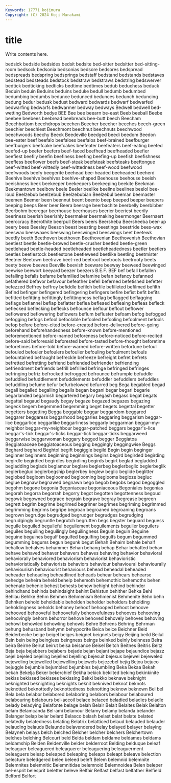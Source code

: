 ```yaml
---
Keywords: 17771 kojimura
Copyright: (C) 2024 Koji Murakami
---
```


# title

Write contents here.



bedsick bedside bedsides
bedsit bedsite bed-sitter bedsitter bed-sitting-room bedsock bedsonia bedsonias bedsore bedsores
bedspread bedspreads bedspring bedsprings bedstaff bedstand bedstands bedstaves bedstead bedsteads
bedstock bedstraw bedstraws bedstring bedswerver bedtick bedticking bedticks bedtime bedtimes
bedub beduchess beduck Beduin beduin Beduins beduins beduke bedull bedumb
bedumbed bedumbing bedumbs bedunce bedunced bedunces bedunch beduncing bedung bedur
bedusk bedust bedward bedwards bedwarf bedwarfed bedwarfing bedwarfs bedwarmer bedway
bedways Bedwell bedwell bed-wetting Bedworth bedye BEE Bee bee beearn
be-east Beeb beeball Beebe beebee beebees beebread beebreads bee-butt beech
Beecham Beechbottom beechdrops beechen Beecher beecher beeches beech-green beechier beechiest
Beechmont beechnut beechnuts beechwood beechwoods beechy Beeck Beedeville beedged beedi
beedom Beedon bee-eater beef beefalo beefaloes beefalos beef-brained beefburger beefburgers
beefcake beefcakes beefeater beefeaters beef-eating beefed beefed-up beefer beefers beef-faced
beefhead beefheaded beefier beefiest beefily beefin beefiness beefing beefing-up beefish
beefishness beefless beeflower beefs beef-steak beefsteak beefsteaks beeftongue beef-witted beef-wittedly
beef-wittedness beef-wood beefwood beefwoods beefy beegerite beehead bee-headed beeheaded beeherd
Beehive beehive beehives beehive-shaped Beehouse beehouse beeish beeishness beek beekeeper
beekeepers beekeeping beekite Beekman Beekmantown beelbow beele Beeler beelike beeline
beelines beelol bee-loud Beelzebub beelzebub Beelzebubian Beelzebul beeman beemaster beemen
Beemer been beennut beent beento beep beeped beeper beepers beeping
beeps Beer beer Beera beerage beerbachite beerbelly beerbibber Beerbohm beeregar
beerhouse beerhouses beerier beeriest beerily beeriness beerish beerishly beermaker beermaking
beermonger Beernaert beerocracy Beerothite beerpull Beers beers Beersheba Beersheeba beer-up
beery bees Beesley Beeson beest beesting beestings beestride bees-wax beeswax
beeswaxes beeswing beeswinged beeswings beet beetewk beetfly beeth Beethoven beethoven
Beethovenian Beethovenish Beethovian beetiest beetle beetle-browed beetle-crusher beetled beetle-green beetlehead
beetle-headed beetleheaded beetleheadedness beetler beetlers beetles beetlestock beetlestone beetleweed beetlike
beetling beetmister Beetner Beetown beetrave beet-red beetroot beetroots beetrooty beets
beety beeve beeves Beeville beevish beeware beeway beeweed beewinged beewise
beewort beeyard beezer beezers B.E.F. BEF bef befall befallen befalling
befalls befame befamilied befamine befan befancy befanned befathered befavor befavour
befeather befell beferned befetished befetter befezzed Beffrey beffroy befiddle befilch
befile befilleted befilmed befilth Befind befinger befingered befingering befingers befire
befist befit befits befitted befitting befittingly befittingness beflag beflagged beflagging
beflags beflannel beflap beflatter beflea befleaed befleaing befleas befleck beflecked
beflecking beflecks beflounce beflour beflout beflower beflowered beflowering beflowers beflum
befluster befoam befog befogged befogging befogs befool befoolable befooled befooling
befoolment befools befop before before-cited before-created before-delivered before-going beforehand beforehandedness
before-known before-mentioned beforementioned before-named beforeness before-noticed before-recited before-said beforesaid beforested
before-tasted before-thought beforetime beforetimes before-told before-warned before-written befortune befoul befouled
befouler befoulers befoulier befouling befoulment befouls befountained befraught befreckle befreeze
befreight befret befrets befretted befretting befriend befriended befriender befriending befriendment
befriends befrill befrilled befringe befringed befringes befringing befriz befrocked befrogged
befrounce befrumple befuddle befuddled befuddlement befuddlements befuddler befuddlers befuddles befuddling
befume befur befurbelowed befurred beg Bega begabled begad begall begalled
begalling begalls began begani begar begari begarie begarlanded begarnish begartered
begary begash begass begat begats begattal begaud begaudy begay begaze
begazed begazes begazing begeck begem begemmed begemming beget begets begettal
begetter begetters begetting Begga beggable beggar beggardom beggared beggarer beggaress
beggarhood beggaries beggaring beggarism beggar-lice beggarlice beggarlike beggarliness beggarly beggarman
beggar-my-neighbor beggar-my-neighbour beggar-patched beggars beggar's-lice beggar's-tick beggar's-ticks beggar-tick beggar-ticks beggarweed
beggarwise beggarwoman beggary begged begger Beggiatoa Beggiatoaceae beggiatoaceous begging beggingly
beggingwise Beggs Beghard beghard Beghtol begift begiggle begild Begin begin
beginger beginner beginners beginning beginnings begins begird begirded begirding begirdle
begirdled begirdles begirdling begirds begirt beglad begladded begladding beglads beglamour
beglare beglerbeg beglerbeglic beglerbeglik beglerbegluc beglerbegship beglerbey beglew beglic beglide
beglitter beglobed begloom begloomed beglooming beglooms begloze begluc beglue begnaw
begnawed begnawn bego begob begobs begod begoggled begohm begone begonia
Begoniaceae begoniaceous Begoniales begonias begorah begorra begorrah begorry begot begotten
begottenness begoud begowk begowned begrace begrain begrave begray begrease begreen
begrett begrim begrime begrimed begrimer begrimes begriming begrimmed begrimming begrims
begripe begroan begroaned begroaning begroans begrown begrudge begrudged begrudger begrudges
begrudging begrudgingly begruntle begrutch begrutten begs begster beguard beguess beguile
beguiled beguileful beguilement beguilements beguiler beguilers beguiles beguiling beguilingly beguilingness
Beguin beguin Beguine beguine beguines begulf begulfed begulfing begulfs begum
begummed begumming begums begun begunk begut Behah Behaim behale behalf
behallow behalves behammer Behan behang behap Behar behatted behav behave
behaved behaver behavers behaves behaving behavior behavioral behaviorally behaviored behaviorism
behaviorist behavioristic behavioristically behaviorists behaviors behaviour behavioural behaviourally behaviourism behaviourist
behaviours behead beheadal beheaded beheader beheading beheadlined beheads behear behears
behearse behedge beheira beheld behelp behemoth behemothic behemoths behen behenate
behenic behest behests behew behight behind behinder behindhand behinds behindsight
behint Behistun behither Behka Behl Behlau Behlke Behm Behmen Behmenism
Behmenist Behmenite Behn behn Behnken behold beholdable beholden beholder beholders
beholding beholdingness beholds behoney behoof behooped behoot behoove behooved behooveful
behoovefully behoovefulness behooves behooving behoovingly behorn behorror behove behoved behovely
behoves behoving behowl behowled behowling behowls Behre Behrens Behring Behrman
behung behusband behymn behypocrite Beica beice Beichner Beid Beiderbecke beige
beigel beiges beignet beignets beigy Beijing beild Beilul Bein bein
being beingless beingness beings beinked beinly beinness Beira beira Beirne
Beirut beirut beisa beisance Beisel Beitch Beitnes Beitris Beitz Beja
beja bejabbers bejabers bejade bejan bejant bejape bejaundice bejazz bejel
bejeled bejeling bejelled bejelling bejesuit bejesus bejewel bejeweled bejeweling bejewelled
bejewelling bejewels bejezebel bejig Bejou bejuco bejuggle bejumble bejumbled bejumbles
bejumbling Beka Bekaa Bekah bekah Bekelja Beker bekerchief Bekha bekick
bekilted beking bekinkinite bekiss bekissed bekisses bekissing Bekki bekko beknave
beknight beknighted beknighting beknights beknit beknived beknot beknots beknotted beknottedly
beknottedness beknotting beknow beknown Bel bel Bela bela belabor belabored
belaboring belabors belabour belaboured belabouring belabours bel-accoil belace belaced beladied
beladies beladle belady beladying Belafonte belage belah Belair Belait Belaites
Belak Belalton belam Belamcanda Bel-ami belamour Belamy belamy belanda belander
Belanger belap belar belard Belasco belash belast belat belate belated
belatedly belatedness belating Belatrix belatticed belaud belauded belauder belauding belauds
Belaunde belavendered belay belayed belayer belaying Belayneh belays belch belched
Belcher belcher belchers Belchertown belches belching Belcourt beld Belda beldam
beldame beldames beldams beldamship Belden Beldenville belder belderroot Belding belduque
beleaf beleaguer beleaguered beleaguerer beleaguering beleaguerment beleaguers beleap beleaped beleaping
beleaps beleapt beleave belection belecture beledgered belee beleed beleft Belem
belemnid belemnite Belemnites belemnitic Belemnitidae belemnoid Belemnoidea Belen beleper bel-esprit
belesprit beletter beleve Belfair Belfast belfast belfather Belfield Belford Belfort
